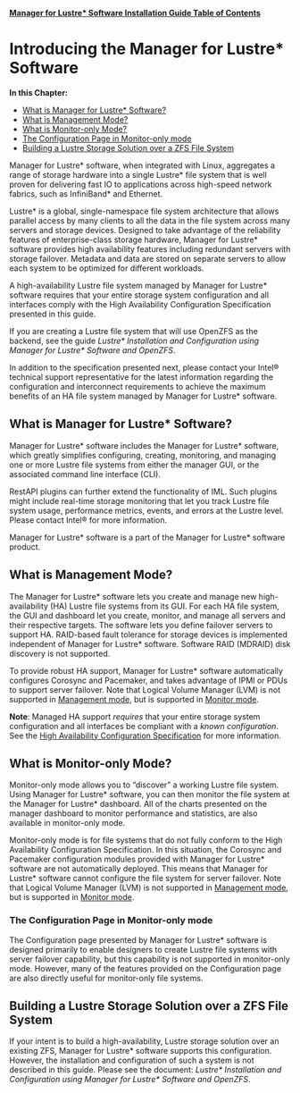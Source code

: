 [**Manager for Lustre\* Software Installation Guide Table of Contents**](ig_TOC.md)
# Introducing the Manager for Lustre\* Software

**In this Chapter:**

- [What is Manager for Lustre\* Software?](#what-is-manager-for-lustre-software)
- [What is Management Mode?](#what-is-management-mode)
- [What is Monitor-only Mode?](#what-is-monitor-only-mode)
- [The Configuration Page in Monitor-only mode](#the-configuration-page-in-monitor-only-mode)
- [Building a Lustre Storage Solution over a ZFS File System](#building-a-lustre-storage-solution-over-a-zfs-file-system)

Manager for Lustre\* software, when integrated with
Linux, aggregates a range of storage hardware into a single Lustre\*
file system that is well proven for delivering fast IO to applications
across high-speed network fabrics, such as InfiniBand\* and Ethernet.

Lustre\* is a global, single-namespace file system architecture that
allows parallel access by many clients to all the data in the file
system across many servers and storage devices. Designed to take
advantage of the reliability features of enterprise-class storage
hardware, Manager for Lustre\* software provides high availability
features including redundant servers with storage failover. Metadata and
data are stored on separate servers to allow each system to be optimized
for different workloads.

A high-availability Lustre file system managed by Manager for
Lustre\* software requires that your entire storage system configuration
and all interfaces comply with the High Availability Configuration
Specification presented in this guide.

If you are creating a Lustre file system that will use OpenZFS as the
backend, see the guide *Lustre\* Installation and Configuration using
Manager for Lustre\* Software and OpenZFS*.

In addition to the specification presented next, please contact your
Intel® technical support representative for the latest information
regarding the configuration and interconnect requirements to achieve the
maximum benefits of an HA file system managed by Manager for
Lustre\* software.

What is Manager for Lustre\* Software?
-----------------------------------------------

Manager for Lustre\* software includes the Manager for
Lustre\* software, which greatly simplifies configuring, creating,
monitoring, and managing one or more Lustre file systems from either the
manager GUI, or the associated command line interface (CLI).

RestAPI plugins can further extend the functionality of IML. Such
plugins might include real-time storage monitoring that let you track
Lustre file system usage, performance metrics, events, and errors at the
Lustre level. Please contact Intel® for more information.

Manager for Lustre\* software is a part of the Manager for
Lustre\* software product.

What is Management Mode?
------------------------

The Manager for Lustre\* software lets you create and manage
new high-availability (HA) Lustre file systems from its GUI. For each HA
file system, the GUI and dashboard let you create, monitor, and manage
all servers and their respective targets. The software lets you define
failover servers to support HA. RAID-based fault tolerance for storage
devices is implemented independent of Manager for Lustre\*
software. Software RAID (MDRAID) disk discovery is not supported.

To provide robust HA support, Manager for Lustre\* software
automatically configures Corosync and Pacemaker, and takes advantage of
IPMI or PDUs to support server failover. Note that Logical Volume
Manager (LVM) is not supported in [Management
mode](#what-is-management-mode), but is supported in [Monitor
mode](#what-is-monitor-only-mode).

**Note**: Managed HA support *requires* that your entire storage system
configuration and all interfaces be compliant with a *known
configuration*. See the [High Availability Configuration
Specification](ig_ch_03_building.md) for more information.

What is Monitor-only Mode?
--------------------------

Monitor-only mode allows you to “discover” a working Lustre file system.
Using Manager for Lustre\* software, you can then monitor the
file system at the Manager for Lustre\* dashboard. All of the
charts presented on the manager dashboard to monitor performance and
statistics, are also available in monitor-only mode.

Monitor-only mode is for file systems that do not fully conform to the
High Availability Configuration Specification. In this situation, the
Corosync and Pacemaker configuration modules provided with
Manager for Lustre\* software are not automatically deployed. This means
that Manager for Lustre\* software cannot configure the file
system for server failover. Note that Logical Volume Manager (LVM) is
not supported in [Management mode](#what-is-management-mode), but is
supported in [Monitor mode](#what-is-monitor-only-mode).

### The Configuration Page in Monitor-only mode

The Configuration page presented by Manager for Lustre\*
software is designed primarily to enable designers to create Lustre file
systems with server failover capability, but this capability is not
supported in monitor-only mode. However, many of the features provided
on the Configuration page are also directly useful for monitor-only file
systems.

Building a Lustre Storage Solution over a ZFS File System
---------------------------------------------------------

If your intent is to build a high-availability, Lustre storage solution
over an existing ZFS, Manager for Lustre\* software supports this
configuration. However, the installation and configuration of such a
system is not described in this guide. Please see the document:
*Lustre\* Installation and Configuration using Manager for Lustre\*
Software and OpenZFS*.
